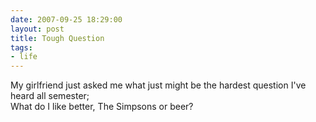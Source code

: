 ```yaml
---
date: 2007-09-25 18:29:00
layout: post
title: Tough Question
tags:
- life
---
```


My girlfriend just asked me what just might be the hardest question I've heard all semester;  
What do I like better, The Simpsons or beer?
